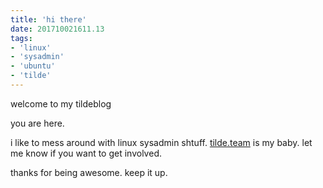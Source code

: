 ```yaml
---
title: 'hi there'
date: 201710021611.13
tags:
- 'linux'
- 'sysadmin'
- 'ubuntu'
- 'tilde'
---
```


welcome to my tildeblog

you are here.

i like to mess around with linux sysadmin shtuff.
[tilde.team](https://tilde.team) is my baby. let me know if you want to
get involved.

thanks for being awesome. keep it up.
